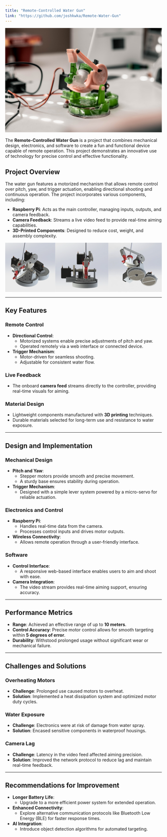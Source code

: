 ```yaml
---
title: "Remote-Controlled Water Gun"
link: "https://github.com/joshkwka/Remote-Water-Gun"
---
```

![Built-Assembly](/images/projects/watergunirl.jpg)

The **Remote-Controlled Water Gun** is a project that combines mechanical design, electronics, and software to create a fun and functional device capable of remote operation. This project demonstrates an innovative use of technology for precise control and effective functionality.

## Project Overview

The water gun features a motorized mechanism that allows remote control over pitch, yaw, and trigger actuation, enabling directional shooting and continuous operation. The project incorporates various components, including:

- **Raspberry Pi**: Acts as the main controller, managing inputs, outputs, and camera feedback.
- **Camera Feedback**: Streams a live video feed to provide real-time aiming capabilities.
- **3D-Printed Components**: Designed to reduce cost, weight, and assembly complexity.

![CAD](/images/projects/remote-water-gun/CAD.png)

---

## Key Features

### Remote Control
- **Directional Control**:
  - Motorized systems enable precise adjustments of pitch and yaw.
  - Operated remotely via a web interface or connected device.
- **Trigger Mechanism**:
  - Motor-driven for seamless shooting.
  - Adjustable for consistent water flow.

### Live Feedback
- The onboard **camera feed** streams directly to the controller, providing real-time visuals for aiming.

### Material Design
- Lightweight components manufactured with **3D printing** techniques.
- Durable materials selected for long-term use and resistance to water exposure.

---

## Design and Implementation

### Mechanical Design
- **Pitch and Yaw**:
  - Stepper motors provide smooth and precise movement.
  - A sturdy base ensures stability during operation.
- **Trigger Mechanism**:
  - Designed with a simple lever system powered by a micro-servo for reliable actuation.

### Electronics and Control
- **Raspberry Pi**:
  - Handles real-time data from the camera.
  - Processes control inputs and drives motor outputs.
- **Wireless Connectivity**:
  - Allows remote operation through a user-friendly interface.

### Software
- **Control Interface**:
  - A responsive web-based interface enables users to aim and shoot with ease.
- **Camera Integration**:
  - The video stream provides real-time aiming support, ensuring accuracy.

---

## Performance Metrics

- **Range**: Achieved an effective range of up to **10 meters**.
- **Control Accuracy**: Precise motor control allows for smooth targeting within **5 degrees of error**.
- **Durability**: Withstood prolonged usage without significant wear or mechanical failure.

---

## Challenges and Solutions

### Overheating Motors
- **Challenge**: Prolonged use caused motors to overheat.
- **Solution**: Implemented a heat dissipation system and optimized motor duty cycles.

### Water Exposure
- **Challenge**: Electronics were at risk of damage from water spray.
- **Solution**: Encased sensitive components in waterproof housings.

### Camera Lag
- **Challenge**: Latency in the video feed affected aiming precision.
- **Solution**: Improved the network protocol to reduce lag and maintain real-time feedback.

---

## Recommendations for Improvement

- **Longer Battery Life**:
  - Upgrade to a more efficient power system for extended operation.
- **Enhanced Connectivity**:
  - Explore alternative communication protocols like Bluetooth Low Energy (BLE) for faster response times.
- **AI Integration**:
  - Introduce object detection algorithms for automated targeting.
